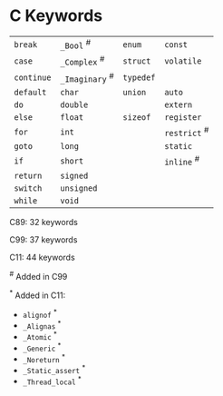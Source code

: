 # C Keywords

|            |                           |           |                         |
| ---------- | ------------------------- | --------- | ----------------------- |
| `break`    | `_Bool` <sup>#</sup>      | `enum`    | `const`                 |
| `case`     | `_Complex` <sup>#</sup>   | `struct`  | `volatile`              |
| `continue` | `_Imaginary` <sup>#</sup> | `typedef` |                         |
| `default`  | `char`                    | `union`   | `auto`                  |
| `do`       | `double`                  |           | `extern`                |
| `else`     | `float`                   | `sizeof`  | `register`              |
| `for`      | `int`                     |           | `restrict` <sup>#</sup> |
| `goto`     | `long`                    |           | `static`                |
| `if`       | `short`                   |           | `inline` <sup>#</sup>   |
| `return`   | `signed`                  |           |                         |
| `switch`   | `unsigned`                |           |                         |
| `while`    | `void`                    |           |                         |

C89: 32 keywords

C99: 37 keywords

C11: 44 keywords

<sup>\#</sup> Added in C99

<sup>\*</sup> Added in C11:

- `alignof` <sup>*</sup>
- `_Alignas` <sup>*</sup>
- `_Atomic` <sup>*</sup>
- `_Generic` <sup>*</sup>
- `_Noreturn` <sup>*</sup>
- `_Static_assert` <sup>*</sup>
- `_Thread_local` <sup>*</sup>
